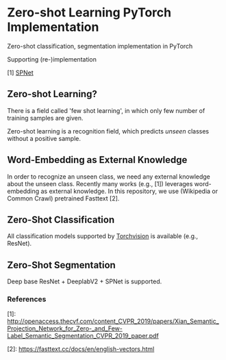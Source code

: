 
# Zero-shot Learning PyTorch Implementation

  

Zero-shot classification, segmentation implementation in PyTorch

Supporting (re-)implementation

\[1] [SPNet](http://openaccess.thecvf.com/content_CVPR_2019/papers/Xian_Semantic_Projection_Network_for_Zero-_and_Few-Label_Semantic_Segmentation_CVPR_2019_paper.pdf) 

  

## Zero-shot Learning?

  

There is a field called 'few shot learning', in which only few number of training samples are given.

Zero-shot learning is a recognition field, which predicts *unseen* classes without a positive sample.


  

## Word-Embedding as External Knowledge

In order to recognize an unseen class, we need any external knowledge about the unseen class. Recently many works (e.g., \[1]) leverages word-embedding as external knowledge. In this repository, we use (Wikipedia or Common Crawl) pretrained Fasttext \[2].

  
  

## Zero-Shot Classification

All classification models supported by [Torchvision](https://pytorch.org/docs/stable/torchvision/models.html) is available (e.g., ResNet).

  

## Zero-Shot Segmentation

Deep base ResNet + DeeplabV2 + SPNet is supported.

  


### References

\[1]: http://openaccess.thecvf.com/content_CVPR_2019/papers/Xian_Semantic_Projection_Network_for_Zero-_and_Few-Label_Semantic_Segmentation_CVPR_2019_paper.pdf

\[2]: https://fasttext.cc/docs/en/english-vectors.html